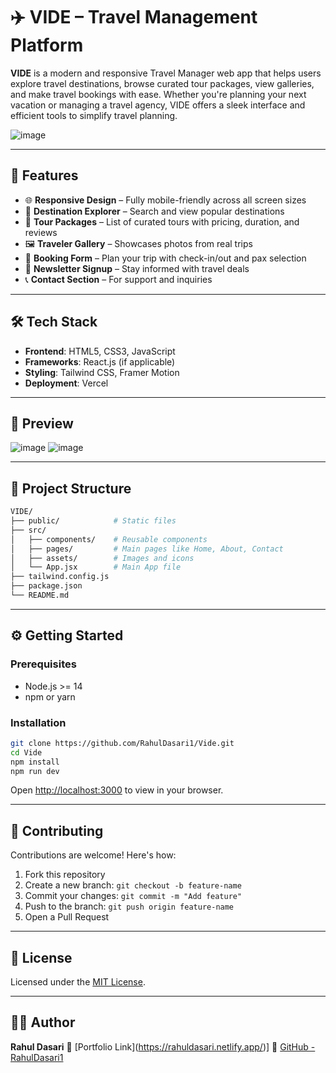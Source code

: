 # ✈️ VIDE – Travel Management Platform

**VIDE** is a modern and responsive Travel Manager web app that helps users explore travel destinations, browse curated tour packages, view galleries, and make travel bookings with ease. Whether you're planning your next vacation or managing a travel agency, VIDE offers a sleek interface and efficient tools to simplify travel planning.

![image](https://github.com/user-attachments/assets/35adcb18-7109-442e-85ce-fc060f04d339)

---

## 🚀 Features

- 🌐 **Responsive Design** – Fully mobile-friendly across all screen sizes
- 🧭 **Destination Explorer** – Search and view popular destinations
- 🎒 **Tour Packages** – List of curated tours with pricing, duration, and reviews
- 🖼️ **Traveler Gallery** – Showcases photos from real trips
- 📅 **Booking Form** – Plan your trip with check-in/out and pax selection
- 📧 **Newsletter Signup** – Stay informed with travel deals
- 📞 **Contact Section** – For support and inquiries

---

## 🛠 Tech Stack

- **Frontend**: HTML5, CSS3, JavaScript
- **Frameworks**: React.js (if applicable)
- **Styling**: Tailwind CSS, Framer Motion
- **Deployment**: Vercel

---

## 📸 Preview

![image](https://github.com/user-attachments/assets/a1dd911e-d248-4f27-aaa0-dc8d70b74949)
![image](https://github.com/user-attachments/assets/6486262b-6073-4513-abbc-5fc479b9ec88)


---

## 📂 Project Structure

```bash
VIDE/
├── public/            # Static files
├── src/
│   ├── components/    # Reusable components
│   ├── pages/         # Main pages like Home, About, Contact
│   ├── assets/        # Images and icons
│   └── App.jsx        # Main App file
├── tailwind.config.js
├── package.json
└── README.md
````

---

## ⚙️ Getting Started

### Prerequisites

* Node.js >= 14
* npm or yarn

### Installation

```bash
git clone https://github.com/RahulDasari1/Vide.git
cd Vide
npm install
npm run dev
```

Open [http://localhost:3000](http://localhost:3000) to view in your browser.

---

## 🤝 Contributing

Contributions are welcome! Here's how:

1. Fork this repository
2. Create a new branch: `git checkout -b feature-name`
3. Commit your changes: `git commit -m "Add feature"`
4. Push to the branch: `git push origin feature-name`
5. Open a Pull Request

---

## 📃 License

Licensed under the [MIT License](LICENSE).

---

## 🙋‍♂️ Author

**Rahul Dasari**
📧 \[Portfolio Link](https://rahuldasari.netlify.app/)]
🔗 [GitHub - RahulDasari1](https://github.com/RahulDasari1)
